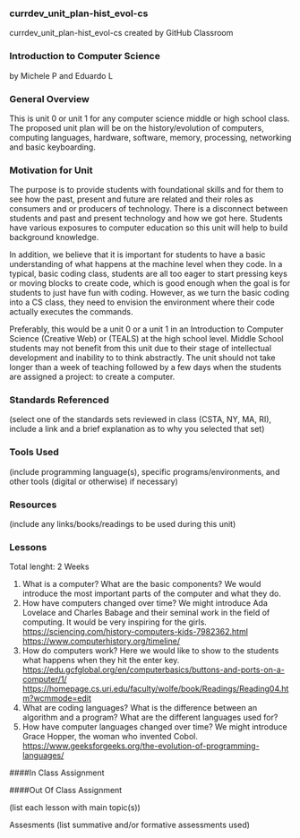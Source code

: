 ### currdev_unit_plan-hist_evol-cs
currdev_unit_plan-hist_evol-cs created by GitHub Classroom

### Introduction to Computer Science 
by Michele P and Eduardo L

### General Overview
This is unit 0 or unit 1 for any computer science middle or high school class. 
The proposed unit plan will be on the history/evolution of computers, computing languages, hardware, software, memory, processing, networking and basic keyboarding.  

### Motivation for Unit
The purpose is to provide students with foundational skills and for them to see how the past, present and future are related and their roles as consumers and or producers of technology. 
There is a disconnect between students and past and present technology and how we got here. 
Students have various exposures to computer education so this unit will help to build background knowledge. 


In addition, we believe that it is important for students to have a basic understanding of what happens at the machine level when they code. In a typical, basic coding class, students are all too eager to start pressing keys or moving blocks to create code, which is good enough when the goal is for students to just have fun with coding. However, as we turn the basic coding into a CS class, they need to envision the environment where their code actually executes the commands.  

Preferably, this would be a unit 0 or a unit 1 in an Introduction to Computer Science (Creative Web) or (TEALS) at the high school level. Middle School students may not benefit from this unit due to their stage of intellectual development and inability to to think abstractly.  The unit should not take longer than a week of teaching followed by a few days when the students are assigned a project: to create a computer.


### Standards Referenced
(select one of the standards sets reviewed in class (CSTA, NY, MA, RI), include a link and a brief explanation as to why you selected that set)

### Tools Used
(include programming language(s), specific programs/environments, and other tools (digital or otherwise) if necessary)

### Resources
(include any links/books/readings to be used during this unit)

### Lessons
Total lenght: 2 Weeks
1. What is a computer? What are the basic components? We would introduce the most important parts of the computer and what they do.
2. How have computers changed over time? We might introduce Ada Lovelace and Charles Babage and their seminal work in the field of computing. It would be very inspiring for the girls.
https://sciencing.com/history-computers-kids-7982362.html
https://www.computerhistory.org/timeline/ 
3. How do computers work? Here we would like to show to the students what happens when they hit the enter key. 
https://edu.gcfglobal.org/en/computerbasics/buttons-and-ports-on-a-computer/1/ 
https://homepage.cs.uri.edu/faculty/wolfe/book/Readings/Reading04.htm?wcmmode=edit 
4. What are coding languages? What is the difference between an algorithm and a program? What are the different languages used for?
5. How have computer languages changed over time? We might introduce Grace Hopper, the woman who invented Cobol.
https://www.geeksforgeeks.org/the-evolution-of-programming-languages/ 

####In Class Assignment

####Out Of Class Assignment


(list each lesson with main topic(s))

Assesments
(list summative and/or formative assessments used)
